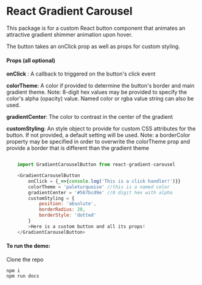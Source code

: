 # React Gradient Carousel 
This package is for a custom React button component that animates an attractive gradient shimmer animation upon hover. 

The button takes an onClick prop as well as props for custom styling.

#### Props (all optional)

**onClick** : A callback to triggered on the button's click event

**colorTheme**: A color if provided to determine the button's border and main gradient theme. Note: 8-digit hex values may be provided to specify the color's alpha (opacity) value. Named color or rgba value string can also be used.

**gradientCenter**: The color to contrast in the center of the gradient

**customStyling**: An style object to provide for custom CSS attributes for the button. If not provided, a default setting will be used. Note: a borderColor property may be specified in order to overwrite the colorTheme prop and provide a border that is different than the gradient theme


```javascript

    import GradientCarouselButton from react-gradient-carousel

    <GradientCarouselButton
        onClick = {_=>{console.log('This is a click handler!')}} 
        colorTheme = 'paleturquoise' //this is a named color
        gradientCenter = '#567bcd9e' //8 digit hex with alpha
        customStyling = {
            position: 'absolute',
            borderRadius: 20,
            borderStyle: 'dotted'
        }
        >Here is a custom button and all its props!
    </GradientCarouselButton>
```

#### To run the demo:
Clone the repo
```
npm i 
npm run docs
```